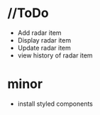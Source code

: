 # //ToDo
* Add radar item
* Display radar item
* Update radar item
* view history of radar item

# minor
* install styled components